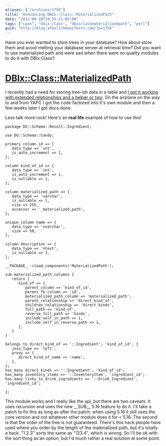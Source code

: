 ```yaml
---
aliases: ["/archives/1758"]
title: "Announcing DBIx::Class::MaterializedPath"
date: "2012-09-10T19:55:21-05:00"
tags: ["cpan", "dbix-class", "dbixclassmaterializedpath", "perl"]
guid: "http://blog.afoolishmanifesto.com/?p=1758"
---
```

Have you ever wanted to store trees in your database? How about store them and avoid melting your database server at retrieval time? Did you want to use materialized path and were sad when there were no quality modules to do it with DBIx:Class?

# [DBIx::Class::MaterializedPath](http://search.cpan.org/~frew/DBIx-Class-MaterializedPath-0.001000/lib/DBIx/Class/MaterializedPath.pm)

I recently had a need for storing tree-ish data in a table and [I got it working with extended relationships and a helper or two](https://github.com/frioux/drinkup/commit/8705745a7b5ca72e86f44637aef9249d4ddfc86f). On the airplane on the way to and from YAPC I got the code factored into it's own module and then a few weeks later I got docs done.

Less talk more rock! Here's an **real life** example of how to use this!

    package DU::Schema::Result::Ingredient;

    use DU::Schema::Candy;

    primary_column id => {
       data_type => 'int',
       is_auto_increment => 1,
    };

    column kind_of_id => {
       data_type => 'int',
       is_auto_increment => 1,
       is_nullable => 1,
    };

    column materialized_path => {
       data_type => 'varchar',
       is_nullable => 1,
       size => 255,
       accessor => '_materialized_path',
    };

    unique_column name => {
       data_type => 'nvarchar',
       size => 50,
    };

    column description => {
       data_type => 'ntext',
       is_nullable => 1,
    };

    __PACKAGE__->load_components('MaterializedPath');

    sub materialized_path_columns {
       return {
          kind_of => {
             parent_column => 'kind_of_id',
             parent_fk_column => 'id',
             materialized_path_column => 'materialized_path',
             parent_relationship => 'direct_kind_of',
             children_relationship => 'direct_kinds',
             full_path => 'kind_of',
             reverse_full_path => 'kinds',
             include_self_in_path => 1,
             include_self_in_reverse_path => 1,
          },
       }
    }

    belongs_to direct_kind_of => '::Ingredient', 'kind_of_id', {
       join_type => 'left',
       proxy => {
          direct_kind_of_name => 'name',
       },
    };
    has_many direct_kinds => '::Ingredient', 'kind_of_id';
    has_many inventory_items => '::InventoryItem', 'ingredient_id';
    has_many links_to_drink_ingredients => '::Drink_Ingredient', 'ingredient_id';

    1;

This module works and I really like the api, but there are two caveats. It uses recursion and uses the new \_\_SUB\_\_ 5.16 feature to do it. I'll take a patch to fix this as long as after the patch, when using 5.16 it still uses the core version and not whatever other module does it for < 5.16. The second is that the order of the tree is not guaranteed. There's this hack people have used where you order by the length of the materialized path, but it's totally a hack. "1.2.3" sorts the same as "123.4", which is wrong. So I'll be ok with the sort thing as an option, but I'd much rather a real solution at some point.

